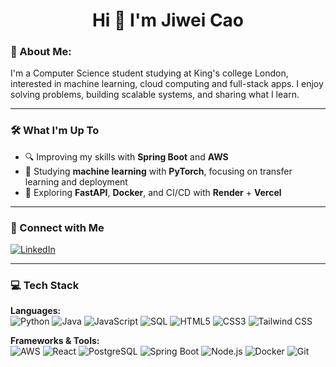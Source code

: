 <!-- README.md -->

<h1 align="center">Hi 👋 I'm Jiwei Cao</h1>

### 🧠 About Me:

I'm a Computer Science student studying at King's college London, interested in machine learning, cloud computing and full-stack apps. I enjoy solving problems, building scalable systems, and sharing what I learn.

---

### 🛠 What I'm Up To

- 🔍 Improving my skills with **Spring Boot** and **AWS**
- 🧠 Studying **machine learning** with **PyTorch**, focusing on transfer learning and deployment
- 🧪 Exploring **FastAPI**, **Docker**, and CI/CD with **Render** + **Vercel**

---

### 💼 Connect with Me

[![LinkedIn](https://img.shields.io/badge/LinkedIn-blue?logo=linkedin&style=flat&logoColor=white)](https://www.linkedin.com/in/jiwei-cao-a89924294)

---

### 💻 Tech Stack

**Languages:**  
![Python](https://img.shields.io/badge/Python-3776AB?style=for-the-badge&logo=python&logoColor=white)
![Java](https://img.shields.io/badge/Java-007396?style=for-the-badge&logo=java&logoColor=white)
![JavaScript](https://img.shields.io/badge/JavaScript-F7DF1E?style=for-the-badge&logo=javascript&logoColor=black)
![SQL](https://img.shields.io/badge/SQL-336791?style=for-the-badge&logo=postgresql&logoColor=white)
![HTML5](https://img.shields.io/badge/HTML5-E34F26?style=for-the-badge&logo=html5&logoColor=white)
![CSS3](https://img.shields.io/badge/CSS3-1572B6?style=for-the-badge&logo=css3&logoColor=white)
![Tailwind CSS](https://img.shields.io/badge/Tailwind%20CSS-38B2AC?style=for-the-badge&logo=tailwindcss&logoColor=white)

**Frameworks & Tools:**  
![AWS](https://img.shields.io/badge/AWS-232F3E?style=for-the-badge&logo=amazon-aws&logoColor=white)
![React](https://img.shields.io/badge/React-20232A?style=for-the-badge&logo=react&logoColor=61DAFB)
![PostgreSQL](https://img.shields.io/badge/PostgreSQL-4169E1?style=for-the-badge&logo=postgresql&logoColor=white)
![Spring Boot](https://img.shields.io/badge/Spring%20Boot-6DB33F?style=for-the-badge&logo=springboot&logoColor=white)
![Node.js](https://img.shields.io/badge/Node.js-339933?style=for-the-badge&logo=nodedotjs&logoColor=white)
![Docker](https://img.shields.io/badge/Docker-2496ED?style=for-the-badge&logo=docker&logoColor=white)
![Git](https://img.shields.io/badge/Git-F05032?style=for-the-badge&logo=git&logoColor=white)
